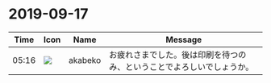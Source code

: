 # 2019-09-17

|Time|Icon|Name|Message|
|---|---|---|---|
|05:16|![](https://avatars.slack-edge.com/2019-05-15/624511073651_25909952cd7a069ceed2_72.png)|akabeko|お疲れさまでした。後は印刷を待つのみ、ということでよろしいでしょうか。|
